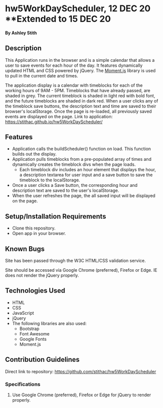 # hw5WorkDayScheduler, 12 DEC 20 **Extended to 15 DEC 20
#### By Ashley Stith
## Description
This Application runs in the browser and is a simple calendar that allows a user to save events for each hour of the day.  It features dynamically updated HTML and CSS powered by jQuery. The [Moment.js](https://momentjs.com/) library is used to pull in the current date and times.

The application display is a calendar with timeblocks for each of the working hours of 9AM - 5PM.  Timeblocks that have already passed, are shaded in grey. The current timeblock is shaded in  light red with bold font, and the future timeblocks are shaded in dark red. When a user clicks any of the timeblock save buttons, the description text and time are saved to their browser's localStorage. Once the page is re-loaded, all previously saved events are displayed on the page. Link to application: https://stithac.github.io/hw5WorkDayScheduler/

## Features
* Application calls the buildScheduler() function on load.  This function builds out the display.
* Application pulls timeblocks from a pre-populated array of times and dynamically creates the timeblock divs when the page loads.
    * Each timeblock div includes an hour element that displays the hour, a description textarea for user input and a save button to save the timeblock to the localStorage.
* Once a user clicks a Save button, the corresponding hour and description text are saved to the user's localStorage.
* When the user refreshes the page, the all saved input will be displayed on the page.

## Setup/Installation Requirements
* Clone this repository.
* Open app in your browser.

## Known Bugs
Site has been passed through the W3C HTML/CSS validation service.

Site should be accessed via Google Chrome (preferred), Firefox or Edge. IE does not render the jQuery properly.

## Technologies Used
* HTML
* CSS
* JavaScript
* jQuery
* The following libraries are also used:
    * Bootstrap
    * Font Awesome
    * Google Fonts
    * Moment.js

## Contribution Guidelines
Direct link to repository: https://github.com/stithac/hw5WorkDayScheduler

### Specifications
1. Use Google Chrome (preferred), Firefox or Edge for jQuery to render properly.
